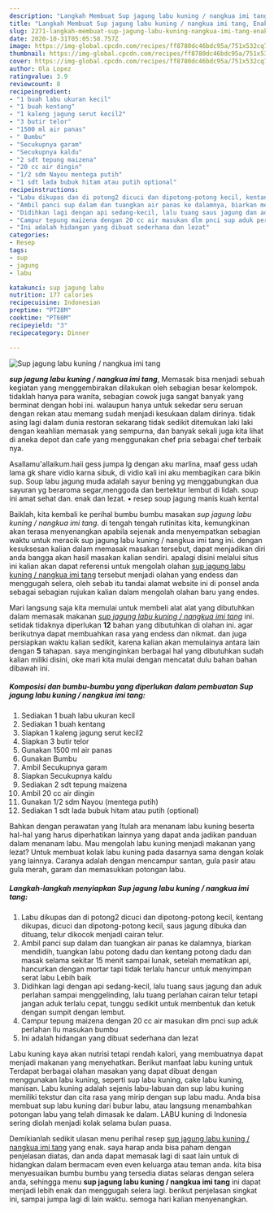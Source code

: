 ```yaml
---
description: "Langkah Membuat Sup jagung labu kuning / nangkua imi tang, Enak Banget"
title: "Langkah Membuat Sup jagung labu kuning / nangkua imi tang, Enak Banget"
slug: 2271-langkah-membuat-sup-jagung-labu-kuning-nangkua-imi-tang-enak-banget
date: 2020-10-31T05:05:58.757Z
image: https://img-global.cpcdn.com/recipes/ff8780dc46bdc95a/751x532cq70/sup-jagung-labu-kuning-nangkua-imi-tang-foto-resep-utama.jpg
thumbnail: https://img-global.cpcdn.com/recipes/ff8780dc46bdc95a/751x532cq70/sup-jagung-labu-kuning-nangkua-imi-tang-foto-resep-utama.jpg
cover: https://img-global.cpcdn.com/recipes/ff8780dc46bdc95a/751x532cq70/sup-jagung-labu-kuning-nangkua-imi-tang-foto-resep-utama.jpg
author: Ola Lopez
ratingvalue: 3.9
reviewcount: 8
recipeingredient:
- "1 buah labu ukuran kecil"
- "1 buah kentang"
- "1 kaleng jagung serut kecil2"
- "3 butir telor"
- "1500 ml air panas"
- " Bumbu"
- "Secukupnya garam"
- "Secukupnya kaldu"
- "2 sdt tepung maizena"
- "20 cc air dingin"
- "1/2 sdm Nayou mentega putih"
- "1 sdt lada bubuk hitam atau putih optional"
recipeinstructions:
- "Labu dikupas dan di potong2 dicuci dan dipotong-potong kecil, kentang dikupas, dicuci dan dipotong-potong kecil, saus jagung dibuka dan dituang, telur dikocok menjadi cairan telur."
- "Ambil panci sup dalam dan tuangkan air panas ke dalamnya, biarkan mendidih, tuangkan labu potong dadu dan kentang potong dadu dan masak selama sekitar 15 menit sampai lunak, setelah mematikan api, hancurkan dengan mortar tapi tidak terlalu hancur untuk menyimpan serat labu Lebih baik"
- "Didihkan lagi dengan api sedang-kecil, lalu tuang saus jagung dan aduk perlahan sampai menggelinding, lalu tuang perlahan cairan telur tetapi jangan aduk terlalu cepat, tunggu sedikit untuk membentuk dan ketuk dengan sumpit dengan lembut."
- "Campur tepung maizena dengan 20 cc air masukan dlm pnci sup aduk perlahan llu masukan bumbu"
- "Ini adalah hidangan yang dibuat sederhana dan lezat"
categories:
- Resep
tags:
- sup
- jagung
- labu

katakunci: sup jagung labu 
nutrition: 177 calories
recipecuisine: Indonesian
preptime: "PT28M"
cooktime: "PT60M"
recipeyield: "3"
recipecategory: Dinner

---
```



![Sup jagung labu kuning / nangkua imi tang](https://img-global.cpcdn.com/recipes/ff8780dc46bdc95a/751x532cq70/sup-jagung-labu-kuning-nangkua-imi-tang-foto-resep-utama.jpg)

<b><i>sup jagung labu kuning / nangkua imi tang</i></b>, Memasak bisa menjadi sebuah kegiatan yang menggembirakan dilakukan oleh sebagian besar kelompok. tidaklah hanya para wanita, sebagian cowok juga sangat banyak yang berminat dengan hobi ini. walaupun hanya untuk sekedar seru seruan dengan rekan atau memang sudah menjadi kesukaan dalam dirinya. tidak asing lagi dalam dunia restoran sekarang tidak sedikit ditemukan laki laki dengan keahlian memasak yang sempurna, dan banyak sekali juga kita lihat di aneka depot dan cafe yang menggunakan chef pria sebagai chef terbaik nya.

Asallamu&#39;allaikum.haii gess jumpa lg dengan aku marlina, maaf gess udah lama gk share vidio karna sibuk, di vidio kali ini aku membagikan cara bikin sup. Soup labu jagung muda adalah sayur bening yg menggabungkan dua sayuran yg beraroma segar,menggoda dan bertektur lembut di lidah. soup ini amat sehat dan. enak dan lezat. • resep soup jagung manis kuah kental

Baiklah, kita kembali ke perihal bumbu bumbu masakan <i>sup jagung labu kuning / nangkua imi tang</i>. di tengah tengah rutinitas kita, kemungkinan akan terasa menyenangkan apabila sejenak anda menyempatkan sebagian waktu untuk meracik sup jagung labu kuning / nangkua imi tang ini. dengan kesuksesan kalian dalam memasak masakan tersebut, dapat menjadikan diri anda bangga akan hasil masakan kalian sendiri. apalagi disini melalui situs ini kalian akan dapat referensi untuk mengolah olahan <u>sup jagung labu kuning / nangkua imi tang</u> tersebut menjadi olahan yang endess dan menggugah selera, oleh sebab itu tandai alamat website ini di ponsel anda sebagai sebagian rujukan kalian dalam mengolah olahan baru yang endes.


Mari langsung saja kita memulai untuk membeli alat alat yang dibutuhkan dalam memasak makanan <u><i>sup jagung labu kuning / nangkua imi tang</i></u> ini. setidak tidaknya diperlukan <b>12</b> bahan yang dibutuhkan di olahan ini. agar berikutnya dapat membuahkan rasa yang endess dan nikmat. dan juga persiapkan waktu kalian sedikit, karena kalian akan memulainya antara lain dengan <b>5</b> tahapan. saya menginginkan berbagai hal yang dibutuhkan sudah kalian miliki disini, oke mari kita mulai dengan mencatat dulu bahan bahan dibawah ini.

<!--inarticleads1-->

##### Komposisi dan bumbu-bumbu yang diperlukan dalam pembuatan Sup jagung labu kuning / nangkua imi tang:

1. Sediakan 1 buah labu ukuran kecil
1. Sediakan 1 buah kentang
1. Siapkan 1 kaleng jagung serut kecil2
1. Siapkan 3 butir telor
1. Gunakan 1500 ml air panas
1. Gunakan  Bumbu
1. Ambil Secukupnya garam
1. Siapkan Secukupnya kaldu
1. Sediakan 2 sdt tepung maizena
1. Ambil 20 cc air dingin
1. Gunakan 1/2 sdm Nayou (mentega putih)
1. Sediakan 1 sdt lada bubuk hitam atau putih (optional)


Bahkan dengan perawatan yang Itulah ara menanam labu kuning beserta hal-hal yang harus diperhatikan lainnya yang dapat anda jadikan panduan dalam menanam labu. Mau mengolah labu kuning menjadi makanan yang lezat? Untuk membuat kolak labu kuning pada dasarnya sama dengan kolak yang lainnya. Caranya adalah dengan mencampur santan, gula pasir atau gula merah, garam dan memasukkan potongan labu. 

<!--inarticleads2-->

##### Langkah-langkah menyiapkan Sup jagung labu kuning / nangkua imi tang:

1. Labu dikupas dan di potong2 dicuci dan dipotong-potong kecil, kentang dikupas, dicuci dan dipotong-potong kecil, saus jagung dibuka dan dituang, telur dikocok menjadi cairan telur.
1. Ambil panci sup dalam dan tuangkan air panas ke dalamnya, biarkan mendidih, tuangkan labu potong dadu dan kentang potong dadu dan masak selama sekitar 15 menit sampai lunak, setelah mematikan api, hancurkan dengan mortar tapi tidak terlalu hancur untuk menyimpan serat labu Lebih baik
1. Didihkan lagi dengan api sedang-kecil, lalu tuang saus jagung dan aduk perlahan sampai menggelinding, lalu tuang perlahan cairan telur tetapi jangan aduk terlalu cepat, tunggu sedikit untuk membentuk dan ketuk dengan sumpit dengan lembut.
1. Campur tepung maizena dengan 20 cc air masukan dlm pnci sup aduk perlahan llu masukan bumbu
1. Ini adalah hidangan yang dibuat sederhana dan lezat


Labu kuning kaya akan nutrisi tetapi rendah kalori, yang membuatnya dapat menjadi makanan yang menyehatkan. Berikut manfaat labu kuning untuk Terdapat berbagai olahan masakan yang dapat dibuat dengan menggunakan labu kuning, seperti sup labu kuning, cake labu kuning, manisan. Labu kuning adalah sejenis labu-labuan dan sup labu kuning memiliki tekstur dan cita rasa yang mirip dengan sup labu madu. Anda bisa membuat sup labu kuning dari bubur labu, atau langsung menambahkan potongan labu yang telah dimasak ke dalam. LABU kuning di Indonesia sering diolah menjadi kolak selama bulan puasa. 

Demikianlah sedikit ulasan menu perihal resep <u>sup jagung labu kuning / nangkua imi tang</u> yang enak. saya harap anda bisa paham dengan penjelasan diatas, dan anda dapat memasak lagi di saat lain untuk di hidangkan dalam bermacam even even keluarga atau teman anda. kita bisa menyesuaikan bumbu bumbu yang tersedia diatas selaras dengan selera anda, sehingga menu <b>sup jagung labu kuning / nangkua imi tang</b> ini dapat menjadi lebih enak dan menggugah selera lagi. berikut penjelasan singkat ini, sampai jumpa lagi di lain waktu. semoga hari kalian menyenangkan.
